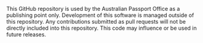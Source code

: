 This GitHub repository is used by the Australian Passport Office as a publishing point only. Development of this software is managed outside of this repository. Any contributions submitted as pull requests will not be directly included into this repository. This code may influence or be used in future releases.